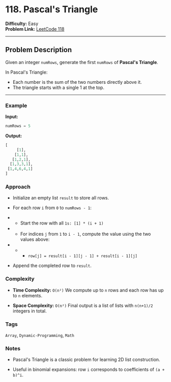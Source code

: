 # 118. Pascal's Triangle

**Difficulty:** Easy  
**Problem Link:** [LeetCode 118](https://leetcode.com/problems/pascals-triangle/)

---

## Problem Description

Given an integer `numRows`, generate the first `numRows` of **Pascal's Triangle**.

In Pascal's Triangle:
- Each number is the sum of the two numbers directly above it.
- The triangle starts with a single 1 at the top.

---

### Example

**Input:**
```python
numRows = 5
```

**Output:**
```python
[
     [1],
    [1,1],
   [1,2,1],
  [1,3,3,1],
 [1,4,6,4,1]
]
```

### Approach

- Initialize an empty list `result` to store all rows.

- For each row `i` from `0` to `numRows - 1`:

- - Start the row with all `1s: [1] * (i + 1)`

- - For indices `j` from `1` to `i - 1`, compute the value using the two values above:

- - - `row[j] = result[i - 1][j - 1] + result[i - 1][j]`

- Append the completed row to `result`.

### Complexity

- **Time Complexity:** `O(n²)`
We compute up to `n` rows and each row has up to `n` elements.

- **Space Complexity:** `O(n²)`
Final output is a list of lists with `n(n+1)/2` integers in total.

### Tags

`Array`, `Dynamic-Programming`, `Math`

### Notes

- Pascal's Triangle is a classic problem for learning 2D list construction.

- Useful in binomial expansions: row `i` corresponds to coefficients of `(a + b)^i`.